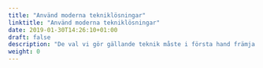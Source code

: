 ```yaml
---
title: "Använd moderna tekniklösningar"
linktitle: "Använd moderna tekniklösningar"
date: 2019-01-30T14:26:10+01:00
draft: false
description: "De val vi gör gällande teknik måste i första hand främja våra utvecklingsteam så att de kan arbeta effektivt och så snabbt som möjligt leverera bästa tänkbara lösning för våra användare."
weight: 0
---
```

